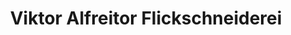 ---
title: "Viktor Alfreitor Flickschneiderei"
url: /bad-reichenhall/viktor-alfreitor-flickschneiderei/
shop: Schneiderei
---